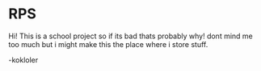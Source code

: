 # RPS
Hi! This is a school project so if its bad thats probably why! dont mind me too much but i might make this the place where i store stuff.

-kokloler
